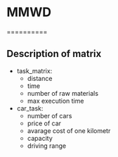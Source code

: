 # MMWD
==========
## Description of matrix
- task_matrix:
  - distance
  - time
  - number of raw materials
  - max execution time
- car_task:
  - number of cars
  - price of car
  - avarage cost of one kilometr
  - capacity
  - driving range
  
